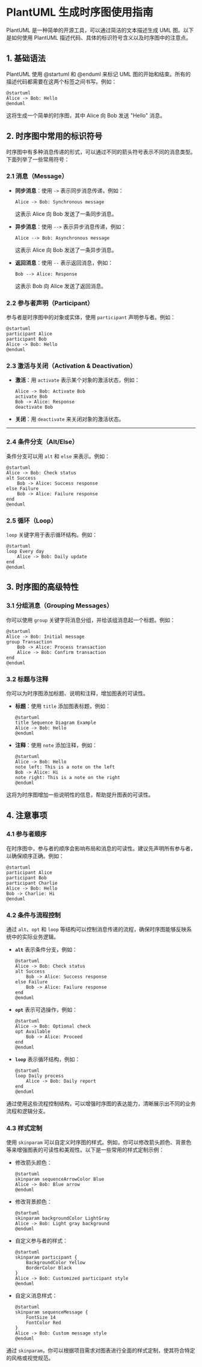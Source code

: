 
PlantUML 生成时序图使用指南
====================

PlantUML 是一种简单的开源工具，可以通过简洁的文本描述生成 UML 图。以下是如何使用 PlantUML 描述代码、具体的标识符号含义以及时序图中的注意点。

## 1. 基础语法
PlantUML 使用 @startuml 和 @enduml 来标记 UML 图的开始和结束。所有的描述代码都需要在这两个标签之间书写。例如：

```
@startuml
Alice -> Bob: Hello
@enduml
```

这将生成一个简单的时序图，其中 Alice 向 Bob 发送 "Hello" 消息。


## 2. 时序图中常用的标识符号

时序图中有多种消息传递的形式，可以通过不同的箭头符号表示不同的消息类型。下面列举了一些常用符号：

### 2.1 消息（Message）

- **同步消息**：使用 `->` 表示同步消息传递，例如：

    ```plantuml
    Alice -> Bob: Synchronous message
    ```

    这表示 Alice 向 Bob 发送了一条同步消息。

- **异步消息**：使用 `-->` 表示异步消息传递，例如：

    ```plantuml
    Alice --> Bob: Asynchronous message
    ```

    这表示 Alice 向 Bob 发送了一条异步消息。

- **返回消息**：使用 `--` 表示返回消息，例如：

    ```plantuml
    Bob --> Alice: Response
    ```

    这表示 Bob 向 Alice 发送了返回消息。

### 2.2 参与者声明（Participant）

参与者是时序图中的对象或实体，使用 `participant` 声明参与者。例如：

```plantuml
@startuml
participant Alice
participant Bob
Alice -> Bob: Hello
@enduml
```


### 2.3 激活与关闭（Activation & Deactivation）

- **激活**：用 `activate` 表示某个对象的激活状态，例如：

    ```plantuml
    Alice -> Bob: Activate Bob
    activate Bob
    Bob -> Alice: Response
    deactivate Bob
    ```

- **关闭**：用 `deactivate` 来关闭对象的激活状态。

---

### 2.4 条件分支（Alt/Else）

条件分支可以用 `alt` 和 `else` 来表示。例如：

```plantuml
@startuml
Alice -> Bob: Check status
alt Success
    Bob -> Alice: Success response
else Failure
    Bob -> Alice: Failure response
end
@enduml
```

### 2.5 循环（Loop）

`loop` 关键字用于表示循环结构。例如：

```plantuml
@startuml
loop Every day
    Alice -> Bob: Daily update
end
@enduml
```


## 3. 时序图的高级特性

### 3.1 分组消息（Grouping Messages）

你可以使用 `group` 关键字将消息分组，并给该组消息起一个标题。例如：

```plantuml
@startuml
Alice -> Bob: Initial message
group Transaction
    Bob -> Alice: Process transaction
    Alice -> Bob: Confirm transaction
end
@enduml
```


### 3.2 标题与注释

你可以为时序图添加标题、说明和注释，增加图表的可读性。

- **标题**：使用 `title` 添加图表标题，例如：

    ```plantuml
    @startuml
    title Sequence Diagram Example
    Alice -> Bob: Hello
    @enduml
    ```

- **注释**：使用 `note` 添加注释，例如：

    ```plantuml
    @startuml
    Alice -> Bob: Hello
    note left: This is a note on the left
    Bob -> Alice: Hi
    note right: This is a note on the right
    @enduml
    ```

这将为时序图增加一些说明性的信息，帮助提升图表的可读性。



## 4. 注意事项

### 4.1 参与者顺序

在时序图中，参与者的顺序会影响布局和消息的可读性。建议先声明所有参与者，以确保顺序正确。例如：

```plantuml
@startuml
participant Alice
participant Bob
participant Charlie
Alice -> Bob: Hello
Bob -> Charlie: Hi
@enduml
```


### 4.2 条件与流程控制

通过 `alt`、`opt` 和 `loop` 等结构可以控制消息传递的流程，确保时序图能够反映系统中的实际业务逻辑。

- **`alt`** 表示条件分支，例如：

    ```plantuml
    @startuml
    Alice -> Bob: Check status
    alt Success
        Bob -> Alice: Success response
    else Failure
        Bob -> Alice: Failure response
    end
    @enduml
    ```

- **`opt`** 表示可选操作，例如：

    ```plantuml
    @startuml
    Alice -> Bob: Optional check
    opt Available
        Bob -> Alice: Proceed
    end
    @enduml
    ```

- **`loop`** 表示循环结构，例如：

    ```plantuml
    @startuml
    loop Daily process
        Alice -> Bob: Daily report
    end
    @enduml
    ```

通过使用这些流程控制结构，可以增强时序图的表达能力，清晰展示出不同的业务流程和逻辑分支。


### 4.3 样式定制

使用 `skinparam` 可以自定义时序图的样式。例如，你可以修改箭头颜色、背景色等来增强图表的可读性和美观性。以下是一些常用的样式定制示例：

- 修改箭头颜色：

    ```plantuml
    @startuml
    skinparam sequenceArrowColor Blue
    Alice -> Bob: Blue arrow
    @enduml
    ```

- 修改背景颜色：

    ```plantuml
    @startuml
    skinparam backgroundColor LightGray
    Alice -> Bob: Light gray background
    @enduml
    ```

- 自定义参与者的样式：

    ```plantuml
    @startuml
    skinparam participant {
        BackgroundColor Yellow
        BorderColor Black
    }
    Alice -> Bob: Customized participant style
    @enduml
    ```

- 自定义消息样式：

    ```plantuml
    @startuml
    skinparam sequenceMessage {
        FontSize 14
        FontColor Red
    }
    Alice -> Bob: Custom message style
    @enduml
    ```

通过 `skinparam`，你可以根据项目需求对图表进行全面的样式定制，使其符合特定的风格或视觉规范。



  
